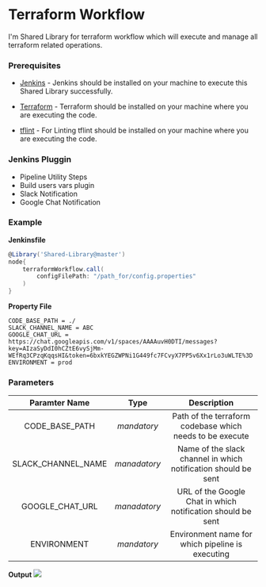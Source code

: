 # Terraform Workflow
I'm Shared Library for terraform workflow which will execute and manage all terraform related operations.

### Prerequisites
- [Jenkins](https://www.jenkins.io/doc/book/installing/) - Jenkins should be installed on your machine to execute this Shared Library successfully.

- [Terraform](https://www.terraform.io/) - Terraform should be installed on your machine where you are executing the code.

- [tflint](https://github.com/terraform-linters/tflint) - For Linting tflint should be installed on your machine where you are executing the code.

### Jenkins Pluggin
- Pipeline Utility Steps
- Build users vars plugin
- Slack Notification
- Google Chat Notification

### Example

****Jenkinsfile****
```groovy
@Library('Shared-Library@master')
node{
    terraformWorkflow.call(
        configFilePath: "/path_for/config.properties"
    )
}
````

****Property File****
````properties
CODE_BASE_PATH = ./
SLACK_CHANNEL_NAME = ABC
GOOGLE_CHAT_URL = https://chat.googleapis.com/v1/spaces/AAAAuvH0DTI/messages?key=AIzaSyDdI0hCZtE6vySjMm-WEfRq3CPzqKqqsHI&token=6bxkYEGZWPNi1G449fc7FCvyX7PP5v6Xx1rLo3uWLTE%3D
ENVIRONMENT = prod
````

### Parameters

|**Paramter Name**| **Type** | **Description** |
|:-----------------:|:----------:|:-----------------:|
| CODE_BASE_PATH | *mandatory* | Path of the terraform codebase which needs to be execute |
| SLACK_CHANNEL_NAME | *manadatory* | Name of the slack channel in which notification should be sent |
| GOOGLE_CHAT_URL | *manadatory* | URL of the Google Chat in which notification should be sent |
| ENVIRONMENT | *mandatory* | Environment name for which pipeline is executing |

****Output****
![](../../img/terraformWorkflow.png)
